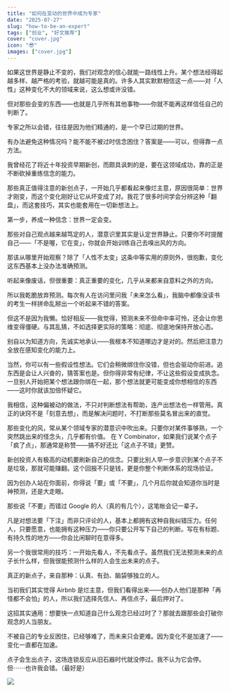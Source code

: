 ```yaml
---
title: "如何在变动的世界中成为专家"
date: "2025-07-27"
slug: "how-to-be-an-expert"
tags: ["创业", "好文推荐"]
cover: "cover.jpg"
icon: "😎"
images: ["cover.jpg"]
---
```

如果这世界是静止不变的，我们对观念的信心就能一路线性上升。某个想法经得起越多样、越严格的考验，就越可能是真的。许多人其实默默相信这一点——对「人性」这种变化不大的领域来说，这么想或许没错。



但对那些会变的东西——也就是几乎所有其他事物——你就不能再这样信任自己的判断了。



专家之所以会错，往往是因为他们精通的，是一个早已过期的世界。



有办法避免这种情况吗？能不能不被过时信念困住？答案是——可以，但得靠一点方法。



我曾经花了将近十年投资早期新创，而颇具讽刺的是，要在这领域成功，靠的正是不断砍掉重练信念的能力。



那些真正值得注意的新创点子，一开始几乎都看起来像烂主意，原因很简单：世界才刚变，而这个变化刚好让它从坏变成了对。我花了很多时间学会分辨这种「翻盘」，而这套技巧，其实也能套用在一切新想法上。



第一步，养成一种信念：世界一定会变。



那些对自己观点越来越笃定的人，潜意识里其实是认定世界静止。只要你不时提醒自己——「不是喔，它在变」，你就会开始训练自己去嗅出风的方向。



那该从哪里开始观察？除了「人性不太变」这条中等实用的原则外，很抱歉，变化这东西基本上没办法准确预测。



听起来像废话，但很重要：真正重要的变化，几乎从来都来自意料之外的方向。



所以我乾脆放弃预测。每次有人在访问里问我「未来怎么看」，我脑中都像没读书的考生一样拼命乱掰出一个听起来不错的答案。



但这不是因为我懒。恰好相反——我觉得，预测未来不但命中率可怜，还会让你思维变得僵硬。与其乱猜，不如选择更实际的策略：彻底、彻底地保持开放心态。



别自以为知道方向，先诚实地承认——我根本不知道哪边才是对的。然后把注意力全放在感知变化的能力上。



当然，你可以有一些假设性想法。它们会稍微绑住你没错，但也会驱动你前进。追东西是会让人兴奋的，猜答案也是。但你得非常有纪律，不让这些假设变成执念。
一旦别人开始把某个想法跟你绑在一起，那个想法就更可能变成你想相信的东西——这时你就该加倍怀疑它。



我相信，这种偏被动的做法，不只对判断想法有帮助，连产出想法也一样管用。真正的诀窍不是「刻意去想」，而是解决问题时，不打断那些莫名冒出来的直觉。



那些变化的风，常从某个领域专家的潜意识中吹出来。只要你对某件事够熟，一个突然跳出来的怪念头，几乎都有价值。
在 Y Combinator，如果我们说某个点子「疯了点」，那通常是称赞——搞不好还比「这点子不错」更赞。



新创投资人有极高的动机要刷新自己的信念。只要比别人早一步意识到某个点子不是垃圾，那就可能赚翻。这个回报不只是钱，更是你整个判断体系的现场验证。



因为创办人站在你面前，你得说「要」或「不要」，几个月后你就会知道你当时是神预测，还是大走眼。



那些说「不要」而错过 Google 的人（真的有几个），这笔帐会记一辈子。



凡是对想法要「下注」而非只评论的人，基本上都拥有这种自我纠错压力。任何人，只要愿意，也能拥有这种压力——你只要公开写下自己的判断。写在有标题、有持久性的地方——你会比闲聊时在意得多。



另一个我很常用的技巧：一开始先看人，不先看点子。虽然我们无法预测未来的点子长什么样，但我很能预测什么样的人会生出未来的点子。



真正的新点子，来自那种：认真、有劲、脑袋够独立的人。



当初我们其实觉得 Airbnb 是烂主意，但我们看得出来——创办人他们是那种「再怪都不会怕」的人，所以我们选择先信人、再信点子，最后押对了。



这招其实通用：想要快一点知道自己什么观念已经过时了？那就去跟那些会打破你观念的人当朋友。



不被自己的专业反困住，已经够难了，而未来只会更难。因为变化不是加速了——变化一直都在加速。



点子会生出点子，这场连锁反应从旧石器时代就没停过。我不认为它会停。
但⋯⋯也许我会错。（最好是）




![](https://prod-files-secure.s3.us-west-2.amazonaws.com/112d0858-5090-4d34-a606-b75eb8d65fd2/46476355-9cf3-4e99-9b7a-3531bc426380/1000202064.png?X-Amz-Algorithm=AWS4-HMAC-SHA256&X-Amz-Content-Sha256=UNSIGNED-PAYLOAD&X-Amz-Credential=ASIAZI2LB466QGBCESRT%2F20251003%2Fus-west-2%2Fs3%2Faws4_request&X-Amz-Date=20251003T064321Z&X-Amz-Expires=3600&X-Amz-Security-Token=IQoJb3JpZ2luX2VjEKX%2F%2F%2F%2F%2F%2F%2F%2F%2F%2FwEaCXVzLXdlc3QtMiJIMEYCIQCZEn%2BNIA5%2B4i2Jakapy373FVB7EO9uJhxIp07Ys0g6mQIhAN1gZphpmcAUw4C5GlDM81By%2BtPzXYAR8tnlbf%2F6VSuTKv8DCD4QABoMNjM3NDIzMTgzODA1IgwobNjGvBVHTixIMFoq3APD6mOLnc7MprwNs7u90qd424p7zX7KuGn9yhqmfT%2FzlX2Lt3JV2KhrA2bT0wz%2Fz3MDgCOk79ExnpnaxRW4yKniA79VFVDbYeAmArxF6%2Fd%2FsYb4tnjA02mzVwtMP2pA8BVR6%2F59Kh7ILrm5oD3T9Z11GYQOzXppDcKmylZ2NxxJDM5K3eRTLpDaNhyIZEYcDeybZPbY8QiOOlzKd6VZf1OFP4owUDKENqN6sQvaTOUG5%2BI45T3XQz%2BqXgVEbmwytyiCKvGBrqwjTPy5h1wg%2BRoxr%2B3CXobgmfs93BUI62AmIq6k7nxIFFQjxT4hynTNLonfboNYGnjOKSFVXV00VondkCxJZdJWxOcbLmicoeyIVqwTQS0y0nbnsnPV1OLhYp0U0YTRC6LZWufsD635GbsqTgnuiEBefsiJ39A96ezFLKwUY74AURdnsS6dJeNqlX0FFg%2B7jU%2FkZs8txpqWsqgkaq%2BXfgw1IjsRPxRTY%2B2gLaCOFpUEHhYQCQXpp%2BHPOQZd7yS85AkNCN8Uh%2B8It%2B6VoFWgDtveOUiEOxreqF%2FnmVaNd6E6fDfCrnFKd%2FVp0MnjNib0kNEcw1GXtONcz%2BEzICa2X2bice4Uk6ZVnKzF7ghpoxSbHpgWsBXSljCerf3GBjqkAcpJH9fkDlArdsj6AqOHlyRTBhkVzBud4xnjBz2VUIMgvOV%2Fh0n6ZZnoTNFU%2F%2F1ZPmmE8bojdCtUcfibd78CPUhJz3xdqu8I%2FSiJSdWQDOuNZKxRcGBlj%2F33mI58i%2FyB6gBTCFijZjDFNnaaotRCZt483qPQ8zws7fVJ5PCrCIJ0gtBoEZwTk14ruAIx6P638qMI9o0gl%2B0MNEldUA0o2kLcq1OS&X-Amz-Signature=249baaee9183b6cc652313a851740602f1a86f9d40915aa17344dcee57f60431&X-Amz-SignedHeaders=host&x-amz-checksum-mode=ENABLED&x-id=GetObject)

